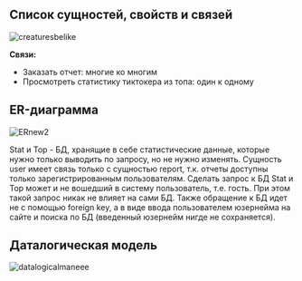 ## Список сущностей, свойств и связей
![creaturesbelike](https://user-images.githubusercontent.com/95046139/147712707-d8d8788c-2e72-40ce-a650-7c5b5e1cd4a6.png)


**Связи:**
 - Заказать отчет: многие ко многим
 - Просмотреть статистику тиктокера из топа: один к одному

## ER-диаграмма
![ERnew2](https://user-images.githubusercontent.com/95046139/149460825-4113f750-9923-4c7c-8cf8-92f50eb2cd9f.png)




Stat и Top - БД, хранящие в себе статистические данные, которые нужно только выводить по запросу, но не нужно изменять.
Сущность user имеет связь только с сущностью report, т.к. отчеты доступны только зарегистрированным пользователям. Сделать запрос к БД Stat и Top может и не вошедший в систему пользователь, т.е. гость. При этом такой запрос никак не влияет на сами БД. Также обращение к БД идет не с помощью foreign key, а в виде ввода пользователем юзернейма на сайте и поиска по БД (введенный юзернейм нигде не сохраняется).

## Даталогическая модель
![datalogicalmaneee](https://user-images.githubusercontent.com/95046139/147712633-c2fbeddb-43a1-4699-a82d-6f4cd82c8a58.jpg)

